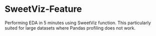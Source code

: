 # SweetViz-Feature
Performing EDA in 5 minutes using SweetViz function. This particularly suited for large datasets where Pandas profiling does not work. 
